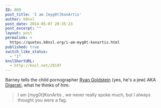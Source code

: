 ```yaml
---
ID: 869
post_title: 'I am [myg0t]KonArtis'
author: k0nsl
post_date: 2014-05-07 20:35:23
post_excerpt: ""
layout: post
permalink: >
  https://quotes.k0nsl.org/i-am-myg0t-konartis.html
published: true
switch_like_status:
  - "1"
knslShortURL:
  - http://knsl.net/29197
---
```

Barney tells the child pornographer <a href="https://k0nsl.org/blog/detox/digeratis-grandfather/" target="_blank">Ryan Goldstein</a> (yes, he's a jew) AKA <a href="https://k0nsl.org/blog/search/Digerati" target="_blank">Digerati</a>, what he thinks of him:
<blockquote>I am [myg0t]KonArtis , we never really spoke much, but I always thought you were a fag.</blockquote>